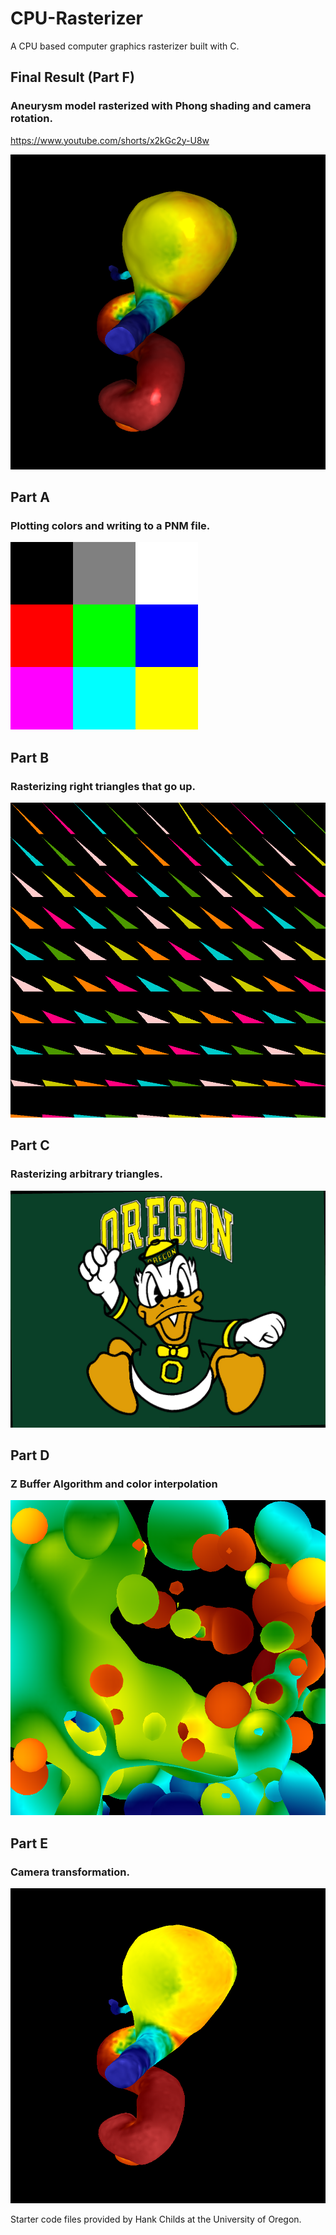 # CPU-Rasterizer
A CPU based computer graphics rasterizer built with C.

## Final Result (Part F)
### Aneurysm model rasterized with Phong shading and camera rotation.
https://www.youtube.com/shorts/x2kGc2y-U8w

![Part F Image](proj1F_frame0000.png)

## Part A
### Plotting colors and writing to a PNM file.
![Part A Image](proj1A_out.png)

## Part B
### Rasterizing right triangles that go up.
![Part B Image](proj1B_out.png)

## Part C
### Rasterizing arbitrary triangles. 
![Part C Image](proj1C_out.png)

## Part D
### Z Buffer Algorithm and color interpolation
![Part D Image](proj1D_out.png)

## Part E
### Camera transformation.
![Part E Image](proj1E_frame_0000.png)

Starter code files provided by Hank Childs at the University of Oregon.
